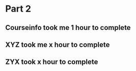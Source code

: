 # Part 2

## Courseinfo took me 1 hour to complete

## XYZ took me x hour to complete

## ZYX took x hour to complete